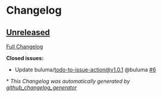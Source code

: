 # Changelog

## [Unreleased](https://github.com/buluma/ansible-role-sublime_text/tree/HEAD)

[Full Changelog](https://github.com/buluma/ansible-role-sublime_text/compare/7d4d0dbeb6666c4f3d9410df38bdcfd60a4b798c...HEAD)

**Closed issues:**

- Update buluma/todo-to-issue-action@v1.0.1 @buluma [\#6](https://github.com/buluma/ansible-role-sublime_text/issues/6)



\* *This Changelog was automatically generated by [github_changelog_generator](https://github.com/github-changelog-generator/github-changelog-generator)*
